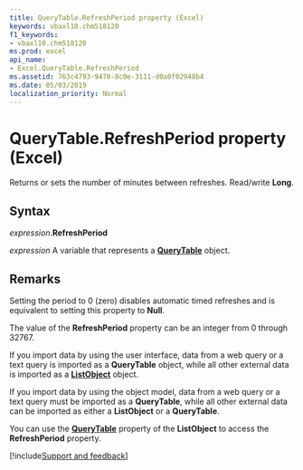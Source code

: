 ```yaml
---
title: QueryTable.RefreshPeriod property (Excel)
keywords: vbaxl10.chm518120
f1_keywords:
- vbaxl10.chm518120
ms.prod: excel
api_name:
- Excel.QueryTable.RefreshPeriod
ms.assetid: 763c4793-9470-8c0e-3111-d0a0f02948b4
ms.date: 05/03/2019
localization_priority: Normal
---
```



# QueryTable.RefreshPeriod property (Excel)

Returns or sets the number of minutes between refreshes. Read/write **Long**.


## Syntax

_expression_.**RefreshPeriod**

_expression_ A variable that represents a **[QueryTable](Excel.QueryTable.md)** object.


## Remarks

Setting the period to 0 (zero) disables automatic timed refreshes and is equivalent to setting this property to **Null**.

The value of the **RefreshPeriod** property can be an integer from 0 through 32767.

If you import data by using the user interface, data from a web query or a text query is imported as a **QueryTable** object, while all other external data is imported as a **[ListObject](Excel.ListObject.md)** object.

If you import data by using the object model, data from a web query or a text query must be imported as a **QueryTable**, while all other external data can be imported as either a **ListObject** or a **QueryTable**.

You can use the **[QueryTable](Excel.ListObject.QueryTable.md)** property of the **ListObject** to access the **RefreshPeriod** property.




[!include[Support and feedback](~/includes/feedback-boilerplate.md)]